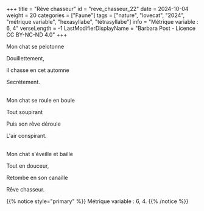 +++
title = "Rêve chasseur"
id = "reve_chasseur_22"
date = 2024-10-04
weight = 20
categories = ["Faune"]
tags = ["nature", "lovecat", "2024", "métrique variable", "hexasyllabe", "tétrasyllabe"]
info = "Métrique variable : 6, 4"
verseLength = -1
LastModifierDisplayName = "Barbara Post - Licence CC BY-NC-ND 4.0"
+++

Mon chat se pelotonne

Douillettement,

Il chasse en cet automne

Secrètement.

 \
Mon chat se roule en boule

Tout soupirant

Puis son rêve déroule

L'air conspirant.

 \
Mon chat s'éveille et baille

Tout en douceur,

Retombe en son canaille

Rêve chasseur.

{{% notice style="primary" %}}
Métrique variable : 6, 4.
{{% /notice %}}
